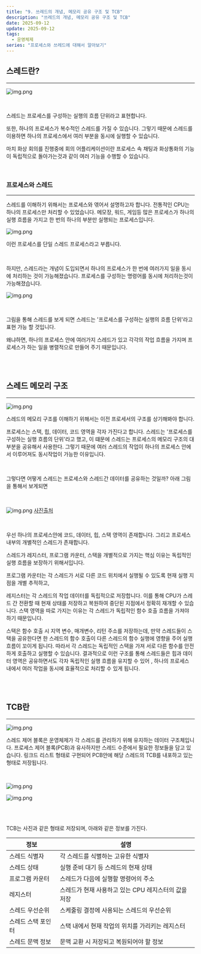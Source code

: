 ```yaml
---
title: "9. 쓰레드의 개념, 메모리 공유 구조 및 TCB"
description: "쓰레드의 개념, 메모리 공유 구조 및 TCB"
date: 2025-09-12
update: 2025-09-12
tags:
  - 운영체제
series: "프로세스와 쓰레드에 대해서 알아보기"
---
```


## 스레드란?

---

![img.png](thread.png)

<br>

스레드는 프로세스를 구성하는 실행의 흐름 단위라고 표현합니다.

또한, 하나의 프로세스가 복수적인 스레드를 가질 수 있습니다. 그렇기 때문에 스레드를 이용하면
하나의 프로세스에서 여러 부분을 동시에 실행할 수 있습니다.

마치 화상 회의를 진행중에 회의 어플리케이션이란 프로세스 속 채팅과 화상통화의 기능이 독립적으로 돌아가는것과
같이 여러 기능을 수행할 수 있습니다.

<br>

### 프로세스와 스레드

---

스레드를 이해하기 위해서는 프로세스와 엮어서 설명하고자 합니다.
전통적인 CPU는 하나의 프로세스만 처리할 수 있었습니다. 메모장, 워드, 게임등 많은 프로세스가 하나의 실행
흐름을 가지고 한 번의 하나의 부분만 실행되는 프로세스입니다.

![img.png](single_process.png)

이런 프로세스를 단일 스레드 프로세스라고 부릅니다.

<br>

하지만, 스레드라는 개념이 도입되면서 하나의 프로세스가 한 번에 여러가지 일을 동시에 처리하는 것이 가능해졌습니다.
프로세스를 구성하는 명령어를 동시에 처리하는것이 가능해졌습니다.

![img.png](multi_thread_process.png)

<br>

그림을 통해 스레드를 보게 되면 스레드는 '프로세스를 구성하는 실행의 흐름 단위'라고 표현 가능 할 것입니다.

왜냐하면, 하나의 프로세스 안에 여러가지 스레드가 있고 각각의 작업 흐름을 가지며 프로세스가 하는 일을 병렬적으로 만들어
주기 때문입니다.

<br>
<br>

## 스레드 메모리 구조

---

![img.png](memory_model.png)

스레드의 메모리 구조를 이해하기 위해서는 이전 프로세서의 구조를 상기해봐야 합니다.

프로세스는 스택, 힙, 데이터, 코드 영역을 각자 가진다고 합니다.
스레드는 '프로세스를 구성하는 실행 흐름의 단위'라고 했고, 이 떄문에 스레드는 프로세스의 메모리 구조의 대부분을 공유해서
사용한다. 그렇기 때문에 여러 스레드의 작업이 하나의 프로세스 안에서 이루어져도 동시작업이 가능한 이유입니다.

<br>

그렇다면 어떻게 스레드는 프로세스와 스레드간 데이터를 공유하는 것일까?
아래 그림을 통해서 보게되면

<br>

![img.png](thread_resource.png)
[사진출처](https://gmlwjd9405.github.io/2017/10/01/basic-concepts-of-development-os.html)

<br>

우선 하나의 프로세스안에 코드, 데이터, 힙, 스택 영역이 존재합니다. 그리고 프로세스 내부의 개별적인 스레드가 존재합니다.

스레드가 레지스터, 프로그램 카운터, 스택을 개별적으로 가지는 핵심 이유는 독립적인 실행 흐름을 보장하기 위해서입니다.

프로그램 카운터는 각 스레드가 서로 다른 코드 위치에서 실행될 수 있도록 현재 실행 지점을 개별 추적하고, 

레지스터는 각 스레드의 작업 데이터를 독립적으로 저장합니다. 
이를 통해 CPU가 스레드 간 전환할 때 현재 상태를 저장하고 복원하여 중단된 지점에서 정확히 재개할 수 있습니다.
스택 영역을 따로 가지는 이유는 각 스레드가 독립적인 함수 호출 흐름을 가져야 하기 때문입니다. 

스택은 함수 호출 시 지역 변수, 매개변수, 리턴 주소를 저장하는데, 만약 스레드들이 스택을 공유한다면 한 스레드의 
함수 호출이 다른 스레드의 함수 실행에 영향을 주어 실행 흐름이 꼬이게 됩니다. 따라서 각 스레드는 독립적인 스택을 가져 서로 다른 함수를 안전하게 호출하고 실행할 수 있습니다.
결과적으로 이런 구조를 통해 스레드들은 힙과 데이터 영역은 공유하면서도 각자 독립적인 실행 흐름을 유지할 수 있어
, 하나의 프로세스 내에서 여러 작업을 동시에 효율적으로 처리할 수 있게 됩니다.

<br>
<br>

## TCB란

---

![img.png](TCB.png)

스레드 제어 블록은 운영체제가 각 스레드를 관리하기 위해 유지하는 데이터 구조체입니다. 
프로세스 제어 블록(PCB)과 유사하지만 스레드 수준에서 필요한 정보들을 담고 있습니다.
링크드 리스트 형태로 구현되어 PCB안에 해당 스레드의 TCB를 내포하고 있는 형태로 저장됩니다.

<br>

![img.png](TCB2.png)



![img.png](TCB3.png)


<br>
<br>

TCB는 사진과 같은 형태로 저장되며, 아래와 같은 정보를 가진다.

| 정보         | 설명                              |
|------------|---------------------------------|
| 스레드 식별자    | 각 스레드를 식별하는 고유한 식별자             |
| 스레드 상태     | 실행 준비 대기 등 스레드의 현재 상태           |
| 프로그램 카운터   | 스레드가 다음에 실행할 명령어의 주소            |
| 레지스터       | 스레드가 현재 사용하고 있는 CPU 레지스터의 값을 저장 |
| 스레드 우선순위   | 스케줄링 결정에 사용되는 스레드의 우선순위         |
| 스레드 스택 포인터 | 스택 내에서 현재 작업의 위치를 가리키는 레지스터     |
| 스레드 문맥 정보  | 문맥 교환 시 저장되고 복원되어야 할 정보         |







